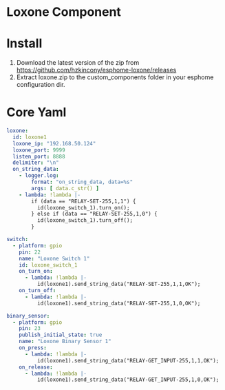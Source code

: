 # Loxone Component

# Install
1. Download the latest version of the zip from https://github.com/hzkincony/esphome-loxone/releases
2. Extract loxone.zip to the custom_components folder in your esphome configuration dir.

# Core Yaml
```yaml
loxone:
  id: loxone1
  loxone_ip: "192.168.50.124"
  loxone_port: 9999
  listen_port: 8888
  delimiter: "\n"
  on_string_data:
    - logger.log:
        format: "on_string_data, data=%s"
        args: [ data.c_str() ]
    - lambda: !lambda |-
        if (data == "RELAY-SET-255,1,1") {
          id(loxone_switch_1).turn_on();
        } else if (data == "RELAY-SET-255,1,0") {
          id(loxone_switch_1).turn_off();
        }

switch:
  - platform: gpio
    pin: 22
    name: "Loxone Switch 1"
    id: loxone_switch_1
    on_turn_on:
      - lambda: !lambda |-
          id(loxone1).send_string_data("RELAY-SET-255,1,1,OK");
    on_turn_off:
      - lambda: !lambda |-
          id(loxone1).send_string_data("RELAY-SET-255,1,0,OK");

binary_sensor:
  - platform: gpio
    pin: 23
    publish_initial_state: true
    name: "Loxone Binary Sensor 1"
    on_press:
      - lambda: !lambda |-
          id(loxone1).send_string_data("RELAY-GET_INPUT-255,1,1,OK");
    on_release:
      - lambda: !lambda |-
          id(loxone1).send_string_data("RELAY-GET_INPUT-255,1,0,OK");
```